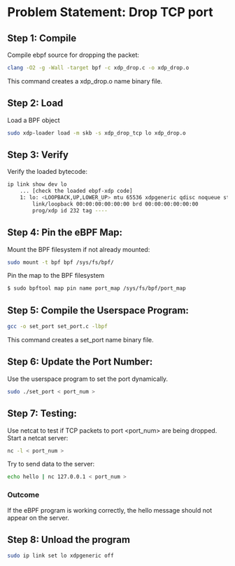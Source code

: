 # Problem Statement: Drop TCP port

## Step 1: Compile

Compile ebpf source for dropping the packet:

```bash
clang -O2 -g -Wall -target bpf -c xdp_drop.c -o xdp_drop.o
```

This command creates a xdp_drop.o name binary file.

## Step 2: Load

Load a BPF object

```bash
sudo xdp-loader load -m skb -s xdp_drop_tcp lo xdp_drop.o
```

## Step 3: Verify

Verify the loaded bytecode:

```bash
ip link show dev lo
    ... [check the loaded ebpf-xdp code]
    1: lo: <LOOPBACK,UP,LOWER_UP> mtu 65536 xdpgeneric qdisc noqueue state UNKNOWN mode DEFAULT group default qlen 1000
        link/loopback 00:00:00:00:00:00 brd 00:00:00:00:00:00
        prog/xdp id 232 tag ----
```

## Step 4: Pin the eBPF Map:

Mount the BPF filesystem if not already mounted:

```bash
sudo mount -t bpf bpf /sys/fs/bpf/
```

Pin the map to the BPF filesystem

```bash
$ sudo bpftool map pin name port_map /sys/fs/bpf/port_map
```

## Step 5: Compile the Userspace Program:

```bash
gcc -o set_port set_port.c -lbpf
```

This command creates a set_port name binary file.

## Step 6: Update the Port Number:

Use the userspace program to set the port dynamically.

```bash
sudo ./set_port < port_num >
```

## Step 7: Testing:

Use netcat to test if TCP packets to port <port_num> are being dropped.
Start a netcat server:

```bash
nc -l < port_num >
```

Try to send data to the server:

```bash
echo hello | nc 127.0.0.1 < port_num >
```

### Outcome

If the eBPF program is working correctly, the hello message should not appear on the server.


## Step 8: Unload the program

```bash
sudo ip link set lo xdpgeneric off
```